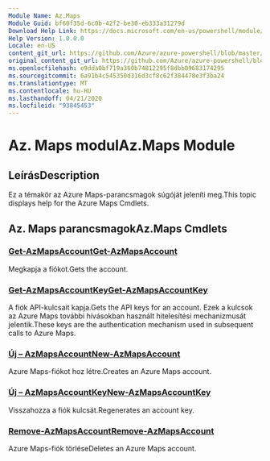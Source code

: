 ```yaml
---
Module Name: Az.Maps
Module Guid: bf60f35d-6c0b-42f2-be30-eb333a31279d
Download Help Link: https://docs.microsoft.com/en-us/powershell/module/az.maps
Help Version: 1.0.0.0
Locale: en-US
content_git_url: https://github.com/Azure/azure-powershell/blob/master/src/Maps/Maps/help/Az.Maps.md
original_content_git_url: https://github.com/Azure/azure-powershell/blob/master/src/Maps/Maps/help/Az.Maps.md
ms.openlocfilehash: e9dda0bf719a360b74812295f8dbb09683174295
ms.sourcegitcommit: 6a91b4c545350d316d3cf8c62f384478e3f3ba24
ms.translationtype: MT
ms.contentlocale: hu-HU
ms.lasthandoff: 04/21/2020
ms.locfileid: "93845453"
---
```

# <span data-ttu-id="d39b3-101">Az. Maps modul</span><span class="sxs-lookup"><span data-stu-id="d39b3-101">Az.Maps Module</span></span>
## <span data-ttu-id="d39b3-102">Leírás</span><span class="sxs-lookup"><span data-stu-id="d39b3-102">Description</span></span>
<span data-ttu-id="d39b3-103">Ez a témakör az Azure Maps-parancsmagok súgóját jeleníti meg.</span><span class="sxs-lookup"><span data-stu-id="d39b3-103">This topic displays help for the Azure Maps Cmdlets.</span></span>

## <span data-ttu-id="d39b3-104">Az. Maps parancsmagok</span><span class="sxs-lookup"><span data-stu-id="d39b3-104">Az.Maps Cmdlets</span></span>
### [<span data-ttu-id="d39b3-105">Get-AzMapsAccount</span><span class="sxs-lookup"><span data-stu-id="d39b3-105">Get-AzMapsAccount</span></span>](Get-AzMapsAccount.md)
<span data-ttu-id="d39b3-106">Megkapja a fiókot.</span><span class="sxs-lookup"><span data-stu-id="d39b3-106">Gets the account.</span></span>

### [<span data-ttu-id="d39b3-107">Get-AzMapsAccountKey</span><span class="sxs-lookup"><span data-stu-id="d39b3-107">Get-AzMapsAccountKey</span></span>](Get-AzMapsAccountKey.md)
<span data-ttu-id="d39b3-108">A fiók API-kulcsait kapja.</span><span class="sxs-lookup"><span data-stu-id="d39b3-108">Gets the API keys for an account.</span></span>
<span data-ttu-id="d39b3-109">Ezek a kulcsok az Azure Maps további hívásokban használt hitelesítési mechanizmusát jelentik.</span><span class="sxs-lookup"><span data-stu-id="d39b3-109">These keys are the authentication mechanism used in subsequent calls to Azure Maps.</span></span>

### [<span data-ttu-id="d39b3-110">Új – AzMapsAccount</span><span class="sxs-lookup"><span data-stu-id="d39b3-110">New-AzMapsAccount</span></span>](New-AzMapsAccount.md)
<span data-ttu-id="d39b3-111">Azure Maps-fiókot hoz létre.</span><span class="sxs-lookup"><span data-stu-id="d39b3-111">Creates an Azure Maps account.</span></span>

### [<span data-ttu-id="d39b3-112">Új – AzMapsAccountKey</span><span class="sxs-lookup"><span data-stu-id="d39b3-112">New-AzMapsAccountKey</span></span>](New-AzMapsAccountKey.md)
<span data-ttu-id="d39b3-113">Visszahozza a fiók kulcsát.</span><span class="sxs-lookup"><span data-stu-id="d39b3-113">Regenerates an account key.</span></span>

### [<span data-ttu-id="d39b3-114">Remove-AzMapsAccount</span><span class="sxs-lookup"><span data-stu-id="d39b3-114">Remove-AzMapsAccount</span></span>](Remove-AzMapsAccount.md)
<span data-ttu-id="d39b3-115">Azure Maps-fiók törlése</span><span class="sxs-lookup"><span data-stu-id="d39b3-115">Deletes an Azure Maps account.</span></span>

